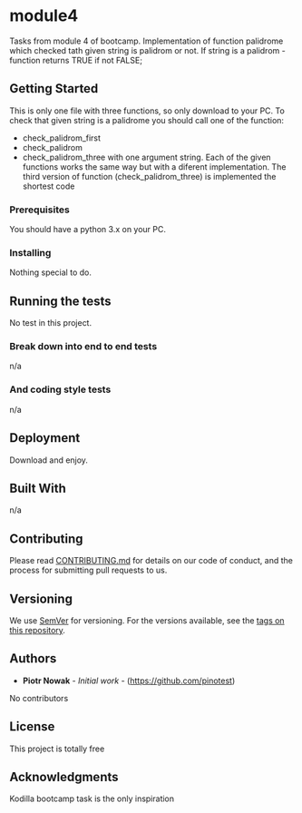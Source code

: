 # module4
Tasks from module 4 of bootcamp. Implementation of function palidrome which checked tath given string is palidrom or not.
If string is a palidrom - function returns TRUE if not FALSE;

## Getting Started
This is only one file with three functions, so only download to your PC.
To check that given string is a palidrome you should call one of the function:
- check_palidrom_first
- check_palidrom
- check_palidrom_three
with one argument string.
Each of the given functions works the same way but with a diferent implementation. The third version of function (check_palidrom_three) is implemented the shortest code  

### Prerequisites
You should have a python 3.x on your PC.
### Installing
Nothing special to do.
## Running the tests
No test in this project.
### Break down into end to end tests
n/a

### And coding style tests
n/a

## Deployment
Download and enjoy.
## Built With
n/a

## Contributing

Please read [CONTRIBUTING.md](https://gist.github.com/PurpleBooth/b24679402957c63ec426) for details on our code of conduct, and the process for submitting pull requests to us.

## Versioning

We use [SemVer](http://semver.org/) for versioning. For the versions available, see the [tags on this repository](https://github.com/your/project/tags). 

## Authors

* **Piotr Nowak** - *Initial work* - (https://github.com/pinotest)

No contributors
## License

This project is totally free

## Acknowledgments
Kodilla bootcamp task is the only inspiration
